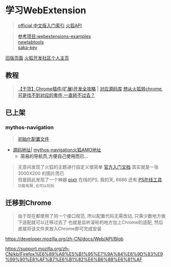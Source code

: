 # 学习WebExtension
> [official 中文版入门索引](https://developer.mozilla.org/zh-CN/docs/Mozilla/Add-ons/WebExtensions)
> [火狐API](https://developer.mozilla.org/en-US/docs/Mozilla/Add-ons/WebExtensions/Browser_support_for_JavaScript_APIs#contentScripts)


> [参考项目:webextensions-examples](https://github.com/mdn/webextensions-examples)  
> [newtabtools](https://github.com/darktrojan/newtabtools)  
> [saka-key](https://github.com/lusakasa/saka-key)  

[旧版页面](https://addons.mozilla.org/zh-CN/developers/addons) 
[火狐开发社区个人主页](https://addons.mozilla.org/zh-CN/firefox/user/Myth_kuang/)

## 教程
> [【干货】Chrome插件(扩展)开发全攻略](http://www.cnblogs.com/liuxianan/p/chrome-plugin-develop.html) | [对应源码库](https://github.com/sxei/chrome-plugin-demo)
> [想从火狐转chrome,可是找不到对应的套件,一直转不过去？](https://www.zhihu.com/question/23342733)

## 已上架
### mythos-navigation
> [初始化配置文件](https://github.com/Kuangcp/LearnWebExtension/blob/master/mythos-navigation/json/main.json)

- [源码地址](/mythos-navigation)| [mythos-navigation火狐AMO地址](https://addons.mozilla.org/zh-CN/firefox/addon/kuangcp-nav/)
	- 简易的导航页,方便自己使用而已...


> 无意间发现了火狐的主题进行自定义很简单 [官方入门文档](https://developer.mozilla.org/en-US/Add-ons/Themes/Lightweight_themes)
其实就是一张 3000X200 的图片而已  
> 但是因此发现了一个神器 [pixlr](https://pixlr.com/editor/) 在线的PS, 我的天, 6666
还有 [PS在线工具](https://www.photoshop.com/tools?wf=editor)`功能有限,也可以玩玩`


## 迁移到Chrome
> 由于现在都使用了同一个接口规范, 所以配置代码无需改动, 只需少数地方做下适配就可以迁移过去了
也就是监听滚轮的地方加上Chrome的适配, 然后直接将该文件夹放入Chrome即可完成安装

https://developer.mozilla.org/zh-CN/docs/Web/API/Blob

https://support.mozilla.org/zh-CN/kb/Firefox%E6%89%A9%E5%B1%95%E7%9A%84%E6%9D%83%E9%99%90%E8%AF%B7%E6%B1%82%E6%B6%88%E6%81%AF

